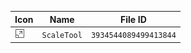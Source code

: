 | Icon | Name | File ID |
| ---  | ---  | ---     |
| ![](ScaleTool.png) | `ScaleTool` | `3934544089499413844` |
